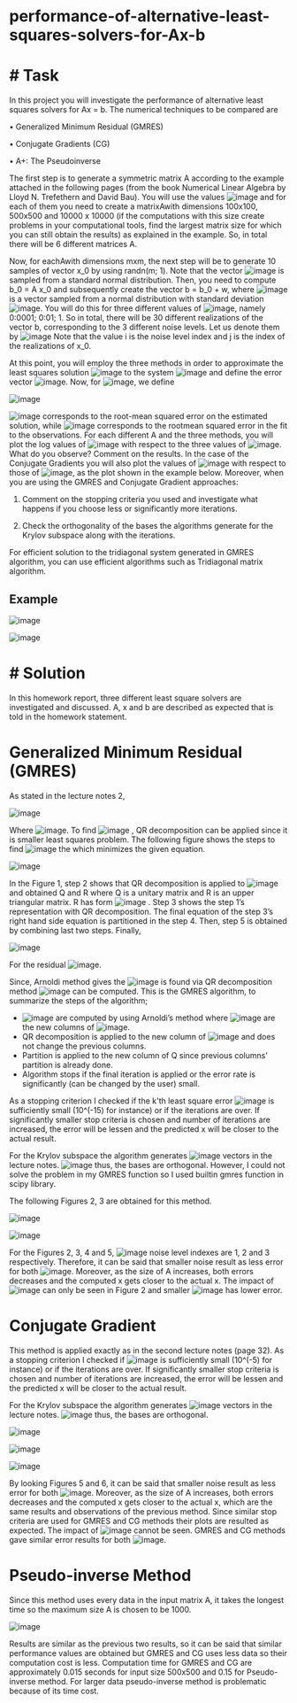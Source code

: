 # performance-of-alternative-least-squares-solvers-for-Ax-b

# # Task
In this project you will investigate the performance of alternative least squares solvers for Ax = b. The
numerical techniques to be compared are

• Generalized Minimum Residual (GMRES)

• Conjugate Gradients (CG)

• A+: The Pseudoinverse

The first step is to generate a symmetric matrix A according to the example attached in the following pages
(from the book Numerical Linear Algebra by Lloyd N. Trefethern and David Bau). You will use the values
![image](https://user-images.githubusercontent.com/36455629/123243324-93fa7580-d4eb-11eb-88c2-8355974e983c.png) and for each of them you need to create a matrixAwith dimensions 100x100, 500x500
and 10000 x 10000 (if the computations with this size create problems in your computational tools, find the
largest matrix size for which you can still obtain the results) as explained in the example. So, in total there will
be 6 different matrices A.

Now, for eachAwith dimensions mxm, the next step will be to generate 10 samples of vector x_0 by using
randn(m; 1). Note that the vector ![image](https://user-images.githubusercontent.com/36455629/123243534-ca37f500-d4eb-11eb-90cd-5522a5f18166.png) is sampled from a standard normal distribution. Then, you need to
compute b_0 = A x_0 and subsequently create the vector b = b_0 + w, where ![image](https://user-images.githubusercontent.com/36455629/123243662-e8055a00-d4eb-11eb-9418-6e6d91adb776.png) is a vector
sampled from a normal distribution with standard deviation ![image](https://user-images.githubusercontent.com/36455629/123243717-f3588580-d4eb-11eb-8cca-100bdb7a1fb0.png). You will do this for three different values of
![image](https://user-images.githubusercontent.com/36455629/123243746-f9e6fd00-d4eb-11eb-8a20-845a3b290efc.png), namely 0:0001; 0:01; 1. So in total, there will be 30 different realizations of the vector b, corresponding to
the 3 different noise levels. Let us denote them by ![image](https://user-images.githubusercontent.com/36455629/123243828-0b300980-d4ec-11eb-89ad-d2879cf44ceb.png) Note that the value i is
the noise level index and j is the index of the realizations of x_0.

At this point, you will employ the three methods in order to approximate the least squares solution ![image](https://user-images.githubusercontent.com/36455629/123243941-226ef700-d4ec-11eb-939d-8b97eb47a619.png) to
the system ![image](https://user-images.githubusercontent.com/36455629/123243985-2bf85f00-d4ec-11eb-9335-81e02168f559.png) and define the error vector ![image](https://user-images.githubusercontent.com/36455629/123244052-39154e00-d4ec-11eb-9c85-e7ed11a21dd3.png). Now, for ![image](https://user-images.githubusercontent.com/36455629/123244097-43374c80-d4ec-11eb-9213-27f2055aea30.png), we define

![image](https://user-images.githubusercontent.com/36455629/123244146-4d594b00-d4ec-11eb-850f-a00b2eef416c.png)

![image](https://user-images.githubusercontent.com/36455629/123244192-564a1c80-d4ec-11eb-977b-25f1bdd19e30.png) corresponds to the root-mean squared error on the estimated solution, while ![image](https://user-images.githubusercontent.com/36455629/123244226-5ea25780-d4ec-11eb-9746-7ce8f61220b0.png) corresponds to the rootmean
squared error in the fit to the observations. For each different A and the three methods, you will plot the
log values of ![image](https://user-images.githubusercontent.com/36455629/123244268-6b26b000-d4ec-11eb-8b3d-436972f7fc8e.png) with respect to the three values of ![image](https://user-images.githubusercontent.com/36455629/123244298-74178180-d4ec-11eb-8f83-1444eac33d3a.png). What do you observe? Comment on the results. In
the case of the Conjugate Gradients you will also plot the values of ![image](https://user-images.githubusercontent.com/36455629/123244338-81347080-d4ec-11eb-9956-5287ed147def.png) with respect to those of ![image](https://user-images.githubusercontent.com/36455629/123244364-885b7e80-d4ec-11eb-9400-aeba636629f0.png), as the plot
shown in the example below. Moreover, when you are using the GMRES and Conjugate Gradient approaches:

1. Comment on the stopping criteria you used and investigate what happens if you choose less or significantly
more iterations.

2. Check the orthogonality of the bases the algorithms generate for the Krylov subspace along with the
iterations.

For efficient solution to the tridiagonal system generated in GMRES algorithm, you can use efficient algorithms
such as Tridiagonal matrix algorithm.

## Example
![image](https://user-images.githubusercontent.com/36455629/123244560-b5a82c80-d4ec-11eb-9703-2bc6a73163de.png)

![image](https://user-images.githubusercontent.com/36455629/123244581-be98fe00-d4ec-11eb-9115-dad48ce4587e.png)

# # Solution
In this homework report, three different least square solvers are investigated and discussed. A, x and b are described as expected that is told in the homework statement.

# Generalized Minimum Residual (GMRES)

As stated in the lecture notes 2,

![image](https://user-images.githubusercontent.com/36455629/123245004-1b94b400-d4ed-11eb-8664-a24bcf11fd31.png)

Where ![image](https://user-images.githubusercontent.com/36455629/123245083-2c452a00-d4ed-11eb-8d8a-953fdb45c3fa.png). To find ![image](https://user-images.githubusercontent.com/36455629/123245123-336c3800-d4ed-11eb-97c7-fad6b9174933.png)
, QR decomposition can be applied since it is smaller least squares problem. The following figure shows the steps to find ![image](https://user-images.githubusercontent.com/36455629/123245158-39faaf80-d4ed-11eb-8605-f55adcc1e024.png) the which minimizes the given equation.

![image](https://user-images.githubusercontent.com/36455629/123245204-47179e80-d4ed-11eb-8786-906d6687db03.png)

In the Figure 1, step 2 shows that QR decomposition is applied to ![image](https://user-images.githubusercontent.com/36455629/123245328-6282a980-d4ed-11eb-945c-27c61fa3699a.png)
 and obtained Q and R where Q is a unitary matrix and R is an upper triangular matrix. R has form ![image](https://user-images.githubusercontent.com/36455629/123245375-6dd5d500-d4ed-11eb-95e0-51b308d0a2c8.png)
. Step 3 shows the step 1’s representation with QR decomposition. The final equation of the step 3’s right hand side equation is partitioned in the step 4. Then, step 5 is obtained by combining last two steps. Finally,

![image](https://user-images.githubusercontent.com/36455629/123245425-7d551e00-d4ed-11eb-908e-81497612309f.png)

For the residual ![image](https://user-images.githubusercontent.com/36455629/123245487-8e059400-d4ed-11eb-9853-7dc571700c70.png).

Since, Arnoldi method gives the ![image](https://user-images.githubusercontent.com/36455629/123245536-9b228300-d4ed-11eb-8994-0374786fd8c1.png) is found via QR decomposition method ![image](https://user-images.githubusercontent.com/36455629/123245602-aaa1cc00-d4ed-11eb-9559-70cbf612304b.png)
 can be computed. This is the GMRES algorithm, to summarize the steps of the algorithm;

* ![image](https://user-images.githubusercontent.com/36455629/123246378-6531ce80-d4ee-11eb-9de2-6f9cbea351c4.png) are computed by using Arnoldi’s method where ![image](https://user-images.githubusercontent.com/36455629/123246414-7084fa00-d4ee-11eb-8558-a037b3507055.png) are the new columns of ![image](https://user-images.githubusercontent.com/36455629/123246443-78dd3500-d4ee-11eb-937e-27ed2441240c.png).
* QR decomposition is applied to the new column of ![image](https://user-images.githubusercontent.com/36455629/123246509-8a264180-d4ee-11eb-9bb4-5e309eaa45f4.png)
 and does not change the previous columns.
* Partition is applied to the new column of Q since previous columns’ partition is already done.
* Algorithm stops if the final iteration is applied or the error rate is significantly (can be
changed by the user) small.

As a stopping criterion I checked if the k'th least square error ![image](https://user-images.githubusercontent.com/36455629/123246701-c0fc5780-d4ee-11eb-8d29-8c5e472fcbb1.png) is sufficiently small (10^(-15)
for instance) or if the iterations are over. If significantly smaller stop criteria is chosen and number of
iterations are increased, the error will be lessen and the predicted x will be closer to the actual result.

For the Krylov subspace the algorithm generates ![image](https://user-images.githubusercontent.com/36455629/123246815-e0938000-d4ee-11eb-8f0d-9269430dcf67.png)
 vectors in the lecture notes. ![image](https://user-images.githubusercontent.com/36455629/123246850-ebe6ab80-d4ee-11eb-9802-3fa673d3d9ae.png)
 thus, the bases are orthogonal. However, I could not solve the problem in my GMRES function so I used builtin
gmres function in scipy library.

The following Figures 2, 3 are obtained for this method.

![image](https://user-images.githubusercontent.com/36455629/123246904-fe60e500-d4ee-11eb-8f81-1b15e4122afe.png)

![image](https://user-images.githubusercontent.com/36455629/123246927-0587f300-d4ef-11eb-9c62-cc09909b1dc5.png)

For the Figures 2, 3, 4 and 5, ![image](https://user-images.githubusercontent.com/36455629/123247008-16386900-d4ef-11eb-956b-00fb5fb99912.png)
 noise level indexes are 1, 2 and 3 respectively. Therefore, it can be said that smaller noise result as less error for both ![image](https://user-images.githubusercontent.com/36455629/123247056-23edee80-d4ef-11eb-81c7-1180241f2014.png). Moreover, as the size of A increases, both errors decreases and the computed x gets closer to the actual x. The impact of ![image](https://user-images.githubusercontent.com/36455629/123247091-2d775680-d4ef-11eb-8111-0c59143217e0.png)
 can only be seen in Figure 2 and smaller ![image](https://user-images.githubusercontent.com/36455629/123247102-30724700-d4ef-11eb-8827-3ef1a591203d.png)
 has lower error.

# Conjugate Gradient

This method is applied exactly as in the second lecture notes (page 32). As a stopping criterion I checked if ![image](https://user-images.githubusercontent.com/36455629/123247754-e2117800-d4ef-11eb-877a-54226b04cdc1.png)
 is sufficiently small (10^(-5) for instance) or if the iterations are over. If significantly smaller stop criteria is chosen and number of iterations are increased, the error will be lessen and the predicted x will be closer to the actual result.

For the Krylov subspace the algorithm generates ![image](https://user-images.githubusercontent.com/36455629/123247825-f05f9400-d4ef-11eb-9f59-3d074481cd31.png)
 vectors in the lecture notes. ![image](https://user-images.githubusercontent.com/36455629/123247679-d1610200-d4ef-11eb-8f3c-c798bf829324.png)
 thus, the bases are orthogonal.

![image](https://user-images.githubusercontent.com/36455629/123247205-4f70d900-d4ef-11eb-88d9-3420ed2fac95.png)

![image](https://user-images.githubusercontent.com/36455629/123247230-5566ba00-d4ef-11eb-92fa-d8810e63d654.png)

![image](https://user-images.githubusercontent.com/36455629/123247256-5d265e80-d4ef-11eb-9430-75e5198cf6f7.png)

By looking Figures 5 and 6, it can be said that smaller noise result as less error for both ![image](https://user-images.githubusercontent.com/36455629/123247642-c7d79a00-d4ef-11eb-8d7b-7afcb03aaf03.png). Moreover, as the size of A increases, both errors decreases and the computed x gets closer to the actual x, which are the same results and observations of the previous method. Since similar stop criteria are used for GMRES and CG methods their plots are resulted as expected. The impact of ![image](https://user-images.githubusercontent.com/36455629/123247513-a70f4480-d4ef-11eb-9d70-05860f857799.png)
 cannot be seen. GMRES and CG methods gave similar error results for both ![image](https://user-images.githubusercontent.com/36455629/123247477-9f4fa000-d4ef-11eb-8598-c0cd158bc531.png).

# Pseudo-inverse Method

Since this method uses every data in the input matrix A, it takes the longest time so the maximum size A is chosen to be 1000.

![image](https://user-images.githubusercontent.com/36455629/123247340-792a0000-d4ef-11eb-9220-09635d923c79.png)

Results are similar as the previous two results, so it can be said that similar performance values are obtained but GMRES and CG uses less data so their computation cost is less. Computation time for GMRES and CG are approximately 0.015 seconds for input size 500x500 and 0.15 for Pseudo-inverse method. For larger data pseudo-inverse method is problematic because of its time cost.

